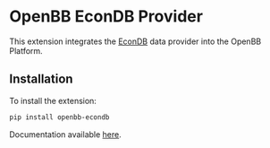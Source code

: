 # OpenBB EconDB Provider

This extension integrates the [EconDB](https://econdb.com/) data provider into the OpenBB Platform.

## Installation

To install the extension:

```bash
pip install openbb-econdb
```

Documentation available [here](https://docs.openbb.co/platform/development/contributing).
